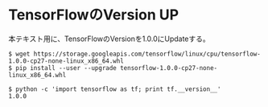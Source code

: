 # TensorFlowのVersion UP

本テキスト用に、TensorFlowのVersionを1.0.0にUpdateする。

```shell
$ wget https://storage.googleapis.com/tensorflow/linux/cpu/tensorflow-1.0.0-cp27-none-linux_x86_64.whl
$ pip install --user --upgrade tensorflow-1.0.0-cp27-none-linux_x86_64.whl

$ python -c 'import tensorflow as tf; print tf.__version__'
1.0.0
```